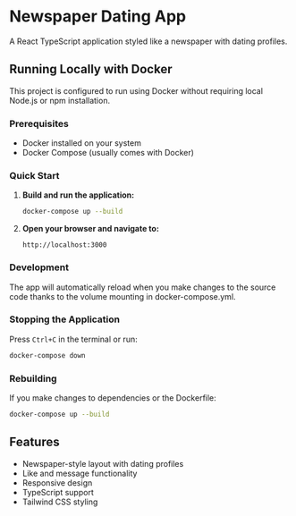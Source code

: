 # Newspaper Dating App

A React TypeScript application styled like a newspaper with dating profiles.

## Running Locally with Docker

This project is configured to run using Docker without requiring local Node.js or npm installation.

### Prerequisites

- Docker installed on your system
- Docker Compose (usually comes with Docker)

### Quick Start

1. **Build and run the application:**
   ```bash
   docker-compose up --build
   ```

2. **Open your browser and navigate to:**
   ```
   http://localhost:3000
   ```

### Development

The app will automatically reload when you make changes to the source code thanks to the volume mounting in docker-compose.yml.

### Stopping the Application

Press `Ctrl+C` in the terminal or run:
```bash
docker-compose down
```

### Rebuilding

If you make changes to dependencies or the Dockerfile:
```bash
docker-compose up --build
```

## Features

- Newspaper-style layout with dating profiles
- Like and message functionality
- Responsive design
- TypeScript support
- Tailwind CSS styling
